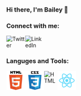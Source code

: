 ### Hi there, I'm Bailey 👋

<!--

-->

### Connect with me:

<a href="https://twitter.com/bailey_luu" target="_blank"> <img align= "left" alt="Twitter" width="50px" src="https://cdn.jsdelivr.net/npm/simple-icons@v3/icons/twitter.svg" ></a>
<a href="https://www.linkedin.com/in/baileyluu/" target="_blank"> <img align= "left" alt="LinkedIn" width="50px" src="https://cdn.jsdelivr.net/npm/simple-icons@v3/icons/linkedin.svg" ></a>

<br/>
<br/>

### Languges and Tools:

<a href="https://html.com" target="_blank"> <img align= "left" alt="HTML" width="50px" src="https://raw.githubusercontent.com/github/explore/80688e429a7d4ef2fca1e82350fe8e3517d3494d/topics/html/html.png" ></a>
<a href="https://www.w3schools.com/css/" target="_blank"> <img align= "left" alt="HTML" width="50px" src="https://raw.githubusercontent.com/github/explore/80688e429a7d4ef2fca1e82350fe8e3517d3494d/topics/css/css.png" ></a>
<a href="https://www.figma.com" target="_blank"> <img align= "left" alt="HTML" width="35px" src="https://cdn.freebiesupply.com/logos/large/2x/figma-1-logo-png-transparent.png" ></a>
<a href="https://reactjs.org" target="_blank"> <img align= "left" alt="HTML" width="50px" src="https://raw.githubusercontent.com/github/explore/80688e429a7d4ef2fca1e82350fe8e3517d3494d/topics/react/react.png" ></a>

